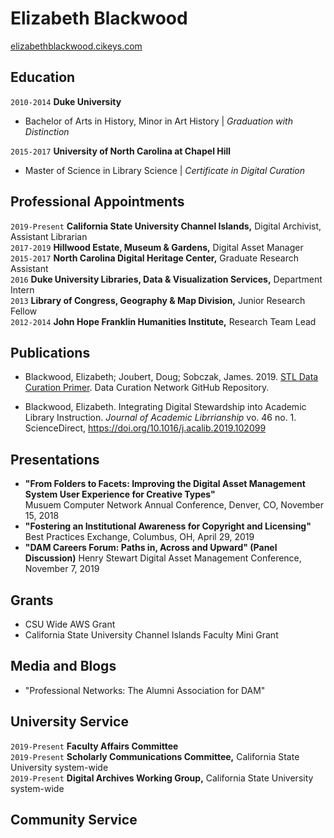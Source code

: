 
# Elizabeth Blackwood

<div id="webaddress">
<a href="elizabethblackwood.cikeys.com">elizabethblackwood.cikeys.com</a>
</div>

## Education

`2010-2014`
__Duke University__
- Bachelor of Arts in History, Minor in Art History | *Graduation with Distinction*

`2015-2017`
__University of North Carolina at Chapel Hill__
- Master of Science in Library Science | *Certificate in Digital Curation*

## Professional Appointments
`2019-Present` 
__California State University Channel Islands,__ Digital Archivist, Assistant Librarian   
`2017-2019` __Hillwood Estate, Museum & Gardens,__ Digital Asset Manager   
`2015-2017` __North Carolina Digital Heritage Center,__ Graduate Research Assistant  
`2016` __Duke University Libraries, Data & Visualization Services,__ Department Intern   
`2013` __Library of Congress, Geography & Map Division,__ Junior Research Fellow   
`2012-2014` __John Hope Franklin Humanities Institute,__ Research Team Lead   


## Publications
- Blackwood, Elizabeth; Joubert, Doug; Sobczak, James. 2019. <a href="https://github.com/DataCurationNetwork/data-primers/blob/master/STL%20Data%20Curation%20Primer/STL-data-curation-primer.md">STL Data Curation Primer</a>. Data Curation Network GitHub Repository.

- Blackwood, Elizabeth. Integrating Digital Stewardship into Academic Library Instruction. *Journal of Academic Librrianship* vo. 46 no. 1. ScienceDirect, <a href="https://doi.org/10.1016/j.acalib.2019.102099">https://doi.org/10.1016/j.acalib.2019.102099</a>

## Presentations
- **"From Folders to Facets: Improving the Digital Asset Management System User Experience for Creative Types"**   
  Musuem Computer Network Annual Conference, Denver, CO, November 15, 2018
- **"Fostering an Institutional Awareness for Copyright and Licensing"**
  Best Practices Exchange, Columbus, OH, April 29, 2019
- **"DAM Careers Forum: Paths in, Across and Upward" (Panel Discussion)**
  Henry Stewart Digital Asset Management Conference, November 7, 2019

## Grants
- CSU Wide AWS Grant
- California State University Channel Islands Faculty Mini Grant


## Media and Blogs
- "Professional Networks: The Alumni Association for DAM"

## University Service
`2019-Present` **Faculty Affairs Committee**   
`2019-Present` **Scholarly Communications Committee,** California State University system-wide   
`2019-Present` **Digital Archives Working Group,** California State University system-wide   

## Community Service


<!-- ### Footer

Last updated: May 2013 -->


